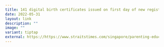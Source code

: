 ```yaml
---
title: 141 digital birth certificates issued on first day of new registration process
date: 2022-05-31
layout: link
description: ""
image: ""
variant: tiptap
external: https://https://www.straitstimes.com/singapore/parenting-education/141-digital-birth-certificates-issued-on-first-day-of-new-process-ica#:~:text=SINGAPORE%20%2D%20The%20Immigration%20and%20Checkpoints,Straits%20Times%20on%20Monday%20night.
---
```

